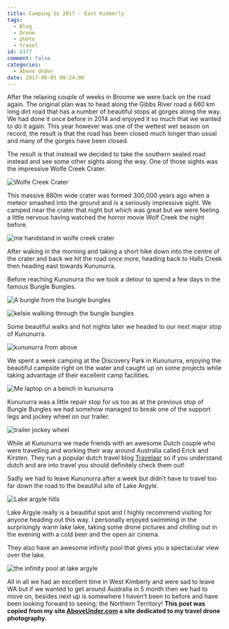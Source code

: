```yaml
---
title: Camping Oz 2017 - East Kimberly
tags:
  - Blog
  - Drone
  - photo
  - travel
id: 6177
comment: false
categories:
  - Above Under
date: 2017-06-05 00:24:00
---
```


 

After the relaxing couple of weeks in Broome we were back on the road again. The original plan was to head along the Gibbs River road a 660 km long dirt road that has a number of beautiful stops at gorges along the way. We had done it once before in 2014 and enjoyed it so much that we wanted to do it again. This year however was one of the wettest wet season on record, the result is that the road has been closed much longer than usual and many of the gorges have been closed.

The result is that instead we decided to take the southern sealed road instead and see some other sights along the way. One of those sights was the impressive Wolfe Creek Crater.

![Wolfe Creek Crater](//cdn.shopify.com/s/files/1/1830/7597/files/Wolfe_Creek_Crater_1024x1024.jpg?v=1496621336)

This massive 880m wide crater was formed 300,000 years ago when a meteor smashed into the ground and is a seriously impressive sight. We camped near the crater that night but which was great but we were feeling a little nervous having watched the horror movie Wolf Creek the night before.

![me handstand in wolfe creek crater](//cdn.shopify.com/s/files/1/1830/7597/files/IMG_9791_1024x1024.jpg?v=1496621505)

After waking in the morning and taking a short hike down into the centre of the crater and back we hit the road once more, heading back to Halls Creek then heading east towards Kununurra.

Before reaching Kununurra tho we took a detour to spend a few days in the famous Bungle Bungles.

![A bungle from the bungle bungles](//cdn.shopify.com/s/files/1/1830/7597/files/Bungle_1024x1024.jpg?v=1496621794)

![kelsie walking through the bungle bungles](//cdn.shopify.com/s/files/1/1830/7597/files/IMG_9834_1024x1024.jpg?v=1496621849)

Some beautiful walks and hot nights later we headed to our next major stop of Kununurra.

![kununurra from above](//cdn.shopify.com/s/files/1/1830/7597/files/Kununurra_1024x1024.jpg?v=1496621888)

We spent a week camping at the Discovery Park in Kununurra, enjoying the beautiful campsite right on the water and caught up on some projects while taking advantage of their excellent camp facilities.

![Me laptop on a bench in kununurra](//cdn.shopify.com/s/files/1/1830/7597/files/IMG_7519_1024x1024.jpg?v=1496621929)

Kununurra was a little repair stop for us too as at the previous stop of Bungle Bungles we had somehow managed to break one of the support legs and jockey wheel on our trailer.

![trailer jockey wheel](//cdn.shopify.com/s/files/1/1830/7597/files/IMG_7517_1024x1024.jpg?v=1496621965)

While at Kununurra we made friends with an awesome Dutch couple who were travelling and working their way around Australia called Erick and Kirsten. They run a popular dutch travel blog [Travelaar](https://www.facebook.com/pg/travelaar "travelaar") so if you understand dutch and are into travel you should definitely check them out!

Sadly we had to leave Kununurra after a week but didn’t have to travel too far down the road to the beautiful site of Lake Argyle.

![Lake argyle hills](//cdn.shopify.com/s/files/1/1830/7597/files/Lake_Argyle_Hills_1024x1024.jpg?v=1496622006)

Lake Argyle really is a beautiful spot and I highly recommend visiting for anyone heading out this way. I personally enjoyed swimming in the surprisingly warm lake lake, taking some drone pictures and chilling out in the evening with a cold beer and the open air cinema.

They also have an awesome infinity pool that gives you a spectacular view over the lake.

![the infinity pool at lake argyle](//cdn.shopify.com/s/files/1/1830/7597/files/IMG_7543_1024x1024.jpg?v=1496622206)

All in all we had an excellent time in West Kimberly and were sad to leave WA but if we wanted to get around Australia in 5 month then we had to move on, besides next up is somewhere I haven’t been to before and have been looking forward to seeing; the Northern Territory!
 **This post was copied from my site [AboveUnder.com](https://aboveunder.com) a site dedicated to my travel drone photography.**